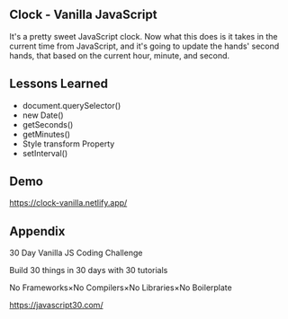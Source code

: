 ## Clock - Vanilla JavaScript

It's a pretty sweet JavaScript clock.
Now what this does is it takes in the current time from JavaScript, and it's going to update the hands' second hands, that based on the current hour, minute, and second.

## Lessons Learned

- document.querySelector()
- new Date()
- getSeconds()
- getMinutes()
- Style transform Property
- setInterval()

## Demo

https://clock-vanilla.netlify.app/

## Appendix

30 Day Vanilla JS Coding Challenge

Build 30 things in 30 days with 30 tutorials

No Frameworks×No Compilers×No Libraries×No Boilerplate

https://javascript30.com/

